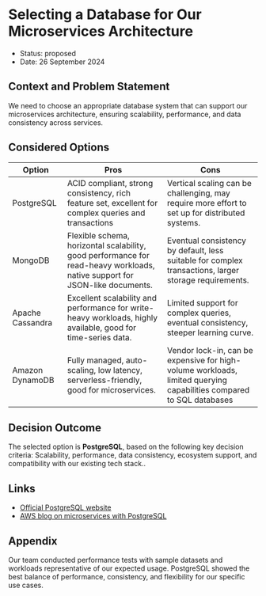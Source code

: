 # Selecting a Database for Our Microservices Architecture

- Status: proposed
- Date: 26 September 2024

## Context and Problem Statement

We need to choose an appropriate database system that can support our microservices architecture, ensuring scalability, performance, and data consistency across services.

## Considered Options

| Option | Pros | Cons |
| ------ | ---- | ---- |
| PostgreSQL | ACID compliant, strong consistency, rich feature set, excellent for complex queries and transactions | Vertical scaling can be challenging, may require more effort to set up for distributed systems. |
| MongoDB | Flexible schema, horizontal scalability, good performance for read-heavy workloads, native support for JSON-like documents. | Eventual consistency by default, less suitable for complex transactions, larger storage requirements. |
| Apache Cassandra | Excellent scalability and performance for write-heavy workloads, highly available, good for time-series data. | Limited support for complex queries, eventual consistency, steeper learning curve. |
| Amazon DynamoDB | Fully managed, auto-scaling, low latency, serverless-friendly, good for microservices. | Vendor lock-in, can be expensive for high-volume workloads, limited querying capabilities compared to SQL databases |

## Decision Outcome

The selected option is **PostgreSQL**, based on the following key decision criteria: Scalability, performance, data consistency, ecosystem support, and compatibility with our existing tech stack..

## Links

* [Official PostgreSQL website](https://www.postgresql.org/)
* [AWS blog on microservices with PostgreSQL](https://aws.amazon.com/blogs/database/building-microservices-with-amazon-rds-and-amazon-aurora/)

## Appendix

Our team conducted performance tests with sample datasets and workloads representative of our expected usage. PostgreSQL showed the best balance of performance, consistency, and flexibility for our specific use cases.
